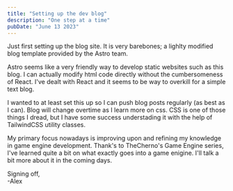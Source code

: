 ```yaml
---
title: "Setting up the dev blog"
description: "One step at a time"
pubDate: "June 13 2023"
---
```


Just first setting up the blog site. It is very barebones; a lighlty modified blog template provided by the Astro team.

Astro seems like a very friendly way to develop static websites such as this blog.
I can actually modify html code directly without the cumbersomeness of React.
I've dealt with React and it seems to be way to overkill for a simple text blog.

I wanted to at least set this up so I can push blog posts regularly (as best as I can). Blog will change overtime as I learn more on css.
CSS is one of those things I dread, but I have some success understading it with the help of TailwindCSS utility classes.

My primary focus nowadays is improving upon and refining my knowledge in game engine development.
Thank's to TheCherno's Game Engine series, I've learned quite a bit on what exactly goes into a game enigine.
I'll talk a bit more about it in the coming days.

Signing off, <br>
-Alex
